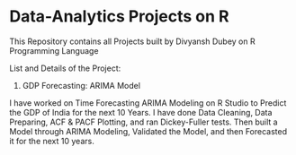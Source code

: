 # Data-Analytics Projects on R
This Repository contains all Projects built by Divyansh Dubey on R Programming Language

List and Details of the Project:

1. GDP Forecasting: ARIMA Model

  I have worked on Time Forecasting ARIMA Modeling on R Studio to Predict the GDP of India for the next 10 Years.  I have done Data Cleaning, Data Preparing, ACF & PACF Plotting, and ran Dickey-Fuller tests. Then built a Model through ARIMA Modeling, Validated the Model, and then Forecasted it for the next 10 years. 
